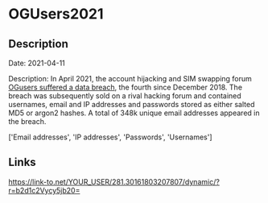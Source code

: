 # OGUsers2021

## Description

Date: 2021-04-11

Description:
In April 2021, the account hijacking and SIM swapping forum <a href="https://www.bleepingcomputer.com/news/security/fourth-times-a-charm-ogusers-hacking-forum-hacked-again/" target="_blank" rel="noopener">OGusers suffered a data breach</a>, the fourth since December 2018. The breach was subsequently sold on a rival hacking forum and contained usernames, email and IP addresses and passwords stored as either salted MD5 or argon2 hashes. A total of 348k unique email addresses appeared in the breach.


['Email addresses', 'IP addresses', 'Passwords', 'Usernames']

## Links

https://link-to.net/YOUR_USER/281.30161803207807/dynamic/?r=b2d1c2Vycy5jb20=